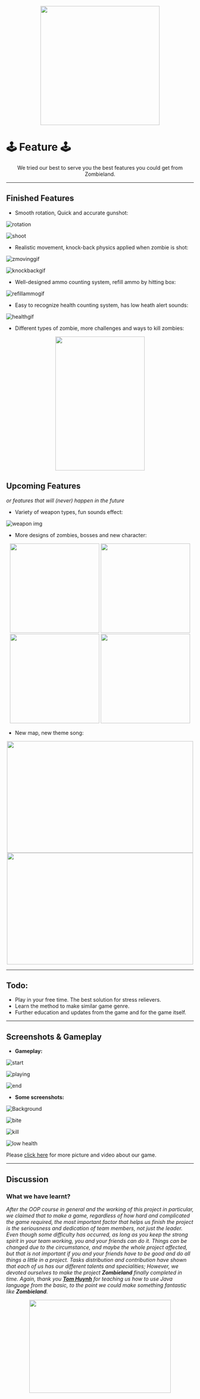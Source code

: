 <p align="center">
<img src="https://user-images.githubusercontent.com/99407775/171095983-0e8807f0-05c1-414f-af81-b270a92432ba.gif" width="320" />
</p>

# 🕹 Feature 🕹

<p align="center">
We tried our best to serve you the best features you could get from Zombieland.
</p>

---

## Finished Features
 - Smooth rotation, Quick and accurate gunshot:

![rotation]() 

![shoot]()

 - Realistic movement, knock-back physics applied when zombie is shot:
 
![zmovinggif]() 

![knockbackgif]()

 - Well-designed ammo counting system, refill ammo by hitting box:

![refillammogif]()

 - Easy to recognize health counting system, has low heath alert sounds:
 
![healthgif]()

 - Different types of zombie, more challenges and ways to kill zombies:

<p align="center">
<img src="https://user-images.githubusercontent.com/99407775/172084436-33691872-12aa-433e-819c-45fe547f6189.png" width="240" height="360" />
</p>
 
## Upcoming Features
_or features that will (never) happen in the future_
 - Variety of weapon types, fun sounds effect:

![weapon img]()



 - More designs of zombies, bosses and new character:
 
<p align="center">
<img src="https://user-images.githubusercontent.com/99407775/172086521-3d277390-647e-4cb0-8c6e-f02293c64bb9.png" width="240" height="240" />
 
<img src="https://user-images.githubusercontent.com/99407775/172085406-666e0ed4-c4e8-4fce-b893-cf2b8271bf93.png" width="240" height="240" />

<img src="https://user-images.githubusercontent.com/99407775/172086447-7a7dcde6-d46c-4f4a-a901-94b02aaffce1.png" width="240" height="240" />
 
<img src="https://user-images.githubusercontent.com/99407775/172085397-9ebcc776-4b04-403e-b5f6-687c3e22e587.png" width="240" height="240" />
</p>
 
 - New map, new theme song:
<p align="center">
<img src="https://user-images.githubusercontent.com/99407775/172087078-5896aea0-bdd2-45ca-adf1-46449a753c54.png" width="500" height="300" />
 
<img src="https://user-images.githubusercontent.com/99407775/172087091-e3475cb6-f350-45d7-8cf1-7205de16c675.png" width="500" height="300" />
</p>

---
## Todo:

 - Play in your free time. The best solution for stress relievers.
 - Learn the method to make similar game genre. 
 - Further education and updates from the game and for the game itself.

---
## Screenshots & Gameplay
- **Gameplay:**
  
![start]()

![playing]()

![end]()

- __Some screenshots:__

![Background]()

![bite]()

![kill]()

![low health]()

Please [click here](https://drive.google.com/drive/folders/1hQIyvF_TvZX1Ip45ahoCsF6WobBCb5ii?usp=sharing) for more picture and video about our game.

---

## Discussion

### What we have learnt?

_After the OOP course in general and the working of this project in particular, we claimed that to make a game, regardless of how hard and complicated the game required, the most important factor that helps us finish the project is the seriousness and dedication of team members, not just the leader. Even though some difficulty has occurred, as long as you keep the strong spirit in your team working, you and your friends can do it. Things can be changed due to the circumstance, and maybe the whole project affected, but that is not important if you and your friends have to be good and do all things a little in a project. Tasks distribution and contribution have shown that each of us has our different talents and specialities; However, we devoted ourselves to make the project **Zombieland** finally completed in time.
Again, thank you [**Tom Huynh**](mailto:tomhuynhsg@gmail.com) for teaching us how to use Java language from the basic, to the point we could make something fantastic like **Zombieland**._

<p align="center">
 <img src="https://user-images.githubusercontent.com/99407775/170820782-cc2a33cd-1e92-4a1b-87cf-9049a74ef046.gif" width="380" height="250"/>
</p>
